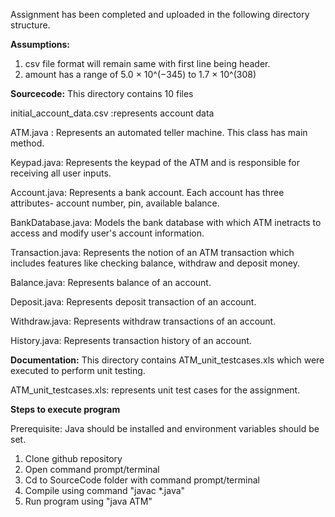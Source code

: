 Assignment has been completed and uploaded in the following directory structure.

**Assumptions:** 
1. csv file format will remain same with first line being header.
2. amount has a range of 5.0 × 10^(−345) to 1.7 × 10^(308)

**Sourcecode:** This directory contains 10 files

initial_account_data.csv :represents account data

ATM.java : Represents an automated teller machine. This class has main method.

Keypad.java: Represents the keypad of the ATM and is responsible for receiving all user inputs.

Account.java: Represents a bank account. Each account has three attributes- account number, pin, available balance.

BankDatabase.java: Models the bank database with which ATM inetracts to access and modify user's account information.

Transaction.java: Represents the notion of an ATM transaction which includes features like checking balance, withdraw and deposit money.

Balance.java: Represents balance of an account.

Deposit.java: Represents deposit transaction of an account.

Withdraw.java: Represents withdraw transactions of an account.

History.java: Represents transaction history of an account.

**Documentation:**
This directory contains ATM_unit_testcases.xls which were executed to perform unit testing.

ATM_unit_testcases.xls: represents unit test cases for the assignment.

**Steps to execute program**

Prerequisite: Java should be installed and environment variables should be set.

1. Clone github repository
2. Open command prompt/terminal
3. Cd to SourceCode folder with command prompt/terminal
4. Compile using command "javac *.java"
5. Run program using "java ATM"


